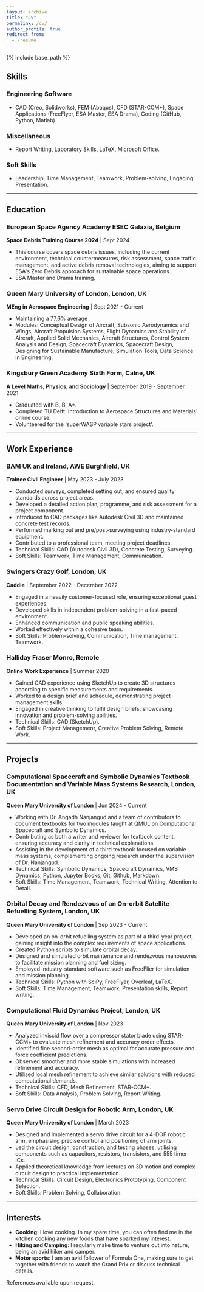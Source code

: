```yaml
---
layout: archive
title: "CV"
permalink: /cv/
author_profile: true
redirect_from:
  - /resume
---
```


{% include base_path %}

## Skills
### Engineering Software 
- CAD (Creo, Solidworks), FEM (Abaqus), CFD (STAR-CCM+), Space Applications (FreeFlyer, ESA Master, ESA Drama), Coding (GitHub, Python, Matlab).

### Miscellaneous
- Report Writing, Laboratory Skills, LaTeX, Microsoft Office.

### Soft Skills
- Leadership, Time Management, Teamwork, Problem-solving, Engaging Presentation.

---

## Education
### European Space Agency Academy ESEC Galaxia, Belgium
**Space Debris Training Course 2024** | Sept 2024
- This course covers space debris issues, including the current environment, technical countermeasures, risk assessment, space traffic management, and active debris removal technologies, aiming to support ESA's Zero Debris approach for sustainable space operations.
- ESA Master and Drama training.

### Queen Mary University of London, London, UK
**MEng in Aerospace Engineering** | Sept 2021 - Current
- Maintaining a 77.6% average
- Modules: Conceptual Design of Aircraft, Subsonic Aerodynamics and Wings, Aircraft Propulsion Systems, Flight Dynamics and Stability of Aircraft, Applied Solid Mechanics, Aircraft Structures, Control System Analysis and Design, Spacecraft Dynamics, Spacecraft Design, Designing for Sustainable Manufacture, Simulation Tools, Data Science in Engineering.

### Kingsbury Green Academy Sixth Form, Calne, UK
**A Level Maths, Physics, and Sociology** | September 2019 - September 2021
- Graduated with B, B, A*.
- Completed TU Delft 'Introduction to Aerospace Structures and Materials' online course.
- Volunteered for the 'superWASP variable stars project'.

---

## Work Experience
### BAM UK and Ireland, AWE Burghfield, UK
**Trainee Civil Engineer** | May 2023 - July 2023
- Conducted surveys, completed setting out, and ensured quality standards across project areas.
- Developed a detailed action plan, programme, and risk assessment for a project component.
- Introduced to CAD packages like Autodesk Civil 3D and maintained concrete test records.
- Performed marking out and pre/post-surveying using industry-standard equipment.
- Contributed to a professional team, meeting project deadlines.
- Technical Skills: CAD (Autodesk Civil 3D), Concrete Testing, Surveying.
- Soft Skills: Teamwork, Time Management, Communication.

### Swingers Crazy Golf, London, UK
**Caddie** | September 2022 - December 2022
- Engaged in a heavily customer-focused role, ensuring exceptional guest experiences.
- Developed skills in independent problem-solving in a fast-paced environment.
- Enhanced communication and public speaking abilities.
- Worked effectively within a cohesive team.
- Soft Skills: Problem-solving, Communication, Time management, Teamwork.

### Halliday Fraser Monro, Remote
**Online Work Experience** | Summer 2020
- Gained CAD experience using SketchUp to create 3D structures according to specific measurements and requirements.
- Worked to a design brief and schedule, demonstrating project management skills.
- Engaged in creative thinking to fulfil design briefs, showcasing innovation and problem-solving abilities.
- Technical Skills: CAD (SketchUp).
- Soft Skills: Project Management, Creative Problem Solving, Remote Work.

---

## Projects
### Computational Spacecraft and Symbolic Dynamics Textbook Documentation and Variable Mass Systems Research, London, UK
**Queen Mary University of London** | Jun 2024 - Current
- Working with Dr. Angadh Nanjangud and a team of contributors to document textbooks for two modules taught at QMUL on Computational Spacecraft and Symbolic Dynamics.
- Contributing as both a writer and reviewer for textbook content, ensuring accuracy and clarity in technical explanations.
- Assisting in the development of a third textbook focused on variable mass systems, complementing ongoing research under the supervision of Dr. Nanjangud.
- Technical Skills: Symbolic Dynamics, Spacecraft Dynamics, VMS Dynamics, Python, Jupyter Books, Git, Github, Markdown.
- Soft Skills: Time Management, Teamwork, Technical Writing, Attention to Detail.

### Orbital Decay and Rendezvous of an On-orbit Satellite Refuelling System, London, UK
**Queen Mary University of London** | Sep 2023 - Current
- Developed an on-orbit refuelling system as part of a third-year project, gaining insight into the complex requirements of space applications.
- Created Python scripts to simulate orbital decay.
- Designed and simulated orbit maintenance and rendezvous manoeuvres to facilitate mission planning and fuel sizing.
- Employed industry-standard software such as FreeFlier for simulation and mission planning.
- Technical Skills: Python with SciPy, FreeFlyer, Overleaf, LaTeX.
- Soft Skills: Time Management, Teamwork, Presentation skills, Report writing.

### Computational Fluid Dynamics Project, London, UK
**Queen Mary University of London** | Nov 2023
- Analyzed inviscid flow over a compressor stator blade using STAR-CCM+ to evaluate mesh refinement and accuracy order effects.
- Identified fine second-order mesh as optimal for accurate pressure and force coefficient predictions.
- Observed smoother and more stable simulations with increased refinement and accuracy.
- Utilised local mesh refinement to achieve similar solutions with reduced computational demands.
- Technical Skills: CFD, Mesh Refinement, STAR-CCM+.
- Soft Skills: Data Analysis, Problem Solving, Report Writing.

### Servo Drive Circuit Design for Robotic Arm, London, UK
**Queen Mary University of London** | March 2023
- Designed and implemented a servo drive circuit for a 4-DOF robotic arm, emphasising precise control and positioning of arm joints.
- Led the circuit design, construction, and testing phases, utilising components such as capacitors, resistors, transistors, and 555 timer ICs.
- Applied theoretical knowledge from lectures on 3D motion and complex circuit design to practical implementation.
- Technical Skills: Circuit Design, Electronics Prototyping, Component Selection.
- Soft Skills: Problem Solving, Collaboration.

---

## Interests
- **Cooking**: I love cooking. In my spare time, you can often find me in the kitchen cooking any new foods that have sparked my interest.
- **Hiking and Camping**: I regularly make time to venture out into nature, being an avid hiker and camper.
- **Motor sports**: I am an avid follower of Formula One, making sure to get together with friends to watch the Grand Prix or discuss technical details.

References available upon request.
